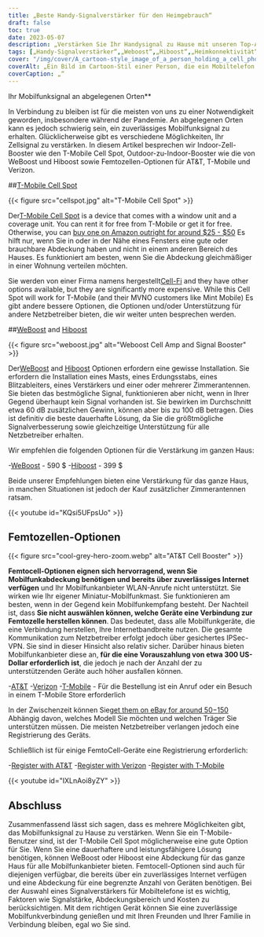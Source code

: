 ```yaml
---
title: „Beste Handy-Signalverstärker für den Heimgebrauch“
draft: false
toc: true
date: 2023-05-07
description: „Verstärken Sie Ihr Handysignal zu Hause mit unseren Top-Angeboten für zuverlässige Konnektivität und Abdeckung im ganzen Haus.“
tags: [„Handy-Signalverstärker“,„Weboost“,„Hiboost“,„Heimkonnektivität“,„Handyabdeckung“,„Femtozelle“,„Mobilfunksignalverstärker“,„Drahtlose Signalverstärker“,„Signalverstärkungsgeräte“,„Mobile Konnektivität“,„Handyempfang“,„Heiminternet“,„Wireless Booster“,"Elektronik",„Heimwerken“,"Telekommunikation","Technologie",„Intelligentes Zuhause“,„WLAN-Anrufe“,"Mobilfunknetz"]
cover: "/img/cover/A_cartoon-style_image_of_a_person_holding_a_cell_phone.png"
coverAlt: „Ein Bild im Cartoon-Stil einer Person, die ein Mobiltelefon in der Hand hält und neben einem Verstärker steht, wobei die Signalbalken ansteigen.“
coverCaption: „“
---
```

 Ihr Mobilfunksignal an abgelegenen Orten**

In Verbindung zu bleiben ist für die meisten von uns zu einer Notwendigkeit geworden, insbesondere während der Pandemie. An abgelegenen Orten kann es jedoch schwierig sein, ein zuverlässiges Mobilfunksignal zu erhalten. Glücklicherweise gibt es verschiedene Möglichkeiten, Ihr Zellsignal zu verstärken. In diesem Artikel besprechen wir Indoor-Zell-Booster wie den T-Mobile Cell Spot, Outdoor-zu-Indoor-Booster wie die von WeBoost und Hiboost sowie Femtozellen-Optionen für AT&T, T-Mobile und Verizon.

##[T-Mobile Cell Spot](https://amzn.to/41cXppc)

{{< figure src="cellspot.jpg" alt="T-Mobile Cell Spot" >}}

Der[T-Mobile Cell Spot](https://amzn.to/41cXppc) is a device that comes with a window unit and a coverage unit. You can rent it for free from T-Mobile or get it for free. Otherwise, you can [buy one on Amazon outright for around $25 - $50](https://amzn.to/41cXppc) Es hilft nur, wenn Sie in oder in der Nähe eines Fensters eine gute oder brauchbare Abdeckung haben und nicht in einem anderen Bereich des Hauses. Es funktioniert am besten, wenn Sie die Abdeckung gleichmäßiger in einer Wohnung verteilen möchten.

Sie werden von einer Firma namens hergestellt[Cell-Fi](https://nextivityinc.com/products/) and they have other options available, but they are significantly more expensive. While this Cell Spot will work for T-Mobile (and their MVNO customers like Mint Mobile) Es gibt andere bessere Optionen, die Optionen und/oder Unterstützung für andere Netzbetreiber bieten, die wir weiter unten besprechen werden.

##[WeBoost](https://amzn.to/42chuNG) and [Hiboost](https://amzn.to/3NPsSL6)

{{< figure src="weboost.jpg" alt="Weboost Cell Amp and Signal Booster" >}}

Der[WeBoost](https://amzn.to/42chuNG) and [Hiboost](https://amzn.to/3NPsSL6) Optionen erfordern eine gewisse Installation. Sie erfordern die Installation eines Masts, eines Erdungsstabs, eines Blitzableiters, eines Verstärkers und einer oder mehrerer Zimmerantennen. Sie bieten das bestmögliche Signal, funktionieren aber nicht, wenn in Ihrer Gegend überhaupt kein Signal vorhanden ist. Sie bewirken im Durchschnitt etwa 60 dB zusätzlichen Gewinn, können aber bis zu 100 dB betragen. Dies ist definitiv die beste dauerhafte Lösung, da Sie die größtmögliche Signalverbesserung sowie gleichzeitige Unterstützung für alle Netzbetreiber erhalten.

Wir empfehlen die folgenden Optionen für die Verstärkung im ganzen Haus:

-[WeBoost](https://amzn.to/42chuNG) - 590 $
-[Hiboost](https://amzn.to/3NPsSL6) - 399 $

Beide unserer Empfehlungen bieten eine Verstärkung für das ganze Haus, in manchen Situationen ist jedoch der Kauf zusätzlicher Zimmerantennen ratsam.

{{< youtube id="KQsi5UFpsUo" >}}

## Femtozellen-Optionen

{{< figure src="cool-grey-hero-zoom.webp" alt="AT&T Cell Booster" >}}

**Femtocell-Optionen eignen sich hervorragend, wenn Sie Mobilfunkabdeckung benötigen und bereits über zuverlässiges Internet verfügen** und Ihr Mobilfunkanbieter WLAN-Anrufe nicht unterstützt.
Sie wirken wie Ihr eigener Miniatur-Mobilfunkmast.
Sie funktionieren am besten, wenn in der Gegend kein Mobilfunkempfang besteht.
Der Nachteil ist, dass **Sie nicht auswählen können, welche Geräte eine Verbindung zur Femtozelle herstellen können**. Das bedeutet, dass alle Mobilfunkgeräte, die eine Verbindung herstellen, Ihre Internetbandbreite nutzen. Die gesamte Kommunikation zum Netzbetreiber erfolgt jedoch über gesichertes IPSec-VPN. Sie sind in dieser Hinsicht also relativ sicher.
Darüber hinaus bieten Mobilfunkanbieter diese an, **für die eine Vorauszahlung von etwa 300 US-Dollar erforderlich ist**, die jedoch je nach der Anzahl der zu unterstützenden Geräte auch höher ausfallen können.
 
-[AT&T](https://www.att.com/buy/accessories/Specialty-Items/att-cell-booster.html)
-[Verizon](https://www.verizon.com/products/verizon-lte-network-extender/)
-[T-Mobile](https://www.t-mobile.com/support/coverage/4g-lte-cellspot) - Für die Bestellung ist ein Anruf oder ein Besuch in einem T-Mobile Store erforderlich

In der Zwischenzeit können Sie[get them on eBay for around $50-$150](https://www.ebay.com/sch/i.html?_nkw=femtocell) Abhängig davon, welches Modell Sie möchten und welchen Träger Sie unterstützen müssen. Die meisten Netzbetreiber verlangen jedoch eine Registrierung des Geräts.

Schließlich ist für einige FemtoCell-Geräte eine Registrierung erforderlich:

-[Register with AT&T](https://www.att.com/device-support/article/wireless/KM1458172/ATT/ATTSS2FII)
-[Register with Verizon](https://www.verizonwireless.com/content/wcms/overlays/register-signal-booster.html)
-[Register with T-Mobile](https://www.t-mobile.com/support/coverage/4g-lte-cellspot)

{{< youtube id="IXLnAoi8yZY" >}}

## Abschluss

Zusammenfassend lässt sich sagen, dass es mehrere Möglichkeiten gibt, das Mobilfunksignal zu Hause zu verstärken. Wenn Sie ein T-Mobile-Benutzer sind, ist der T-Mobile Cell Spot möglicherweise eine gute Option für Sie. Wenn Sie eine dauerhaftere und leistungsfähigere Lösung benötigen, können WeBoost oder Hiboost eine Abdeckung für das ganze Haus für alle Mobilfunkanbieter bieten. Femtocell-Optionen sind auch für diejenigen verfügbar, die bereits über ein zuverlässiges Internet verfügen und eine Abdeckung für eine begrenzte Anzahl von Geräten benötigen. Bei der Auswahl eines Signalverstärkers für Mobiltelefone ist es wichtig, Faktoren wie Signalstärke, Abdeckungsbereich und Kosten zu berücksichtigen. Mit dem richtigen Gerät können Sie eine zuverlässige Mobilfunkverbindung genießen und mit Ihren Freunden und Ihrer Familie in Verbindung bleiben, egal wo Sie sind.
